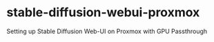 # stable-diffusion-webui-proxmox
Setting up Stable Diffusion Web-UI on Proxmox with GPU Passthrough
